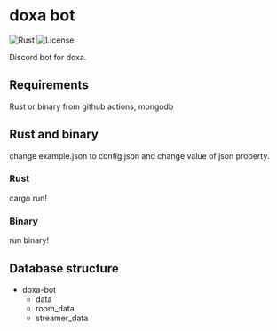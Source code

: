 # doxa bot

![Rust](https://img.shields.io/badge/language-rust-1976d2?style=for-the-badge&logo=rust)
![License](https://img.shields.io/badge/license-misilelab-green?style=for-the-badge)

Discord bot for doxa.

## Requirements

Rust or binary from github actions, mongodb

## Rust and binary

change example.json to config.json and change value of json property.

### Rust

cargo run!

### Binary

run binary!

## Database structure

- doxa-bot
  - data
  - room_data
  - streamer_data
